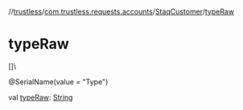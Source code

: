 //[trustless](../../../index.md)/[com.trustless.requests.accounts](../index.md)/[StaqCustomer](index.md)/[typeRaw](type-raw.md)

# typeRaw

[]\

@SerialName(value = &quot;Type&quot;)

val [typeRaw](type-raw.md): [String](https://kotlinlang.org/api/latest/jvm/stdlib/kotlin/-string/index.html)
